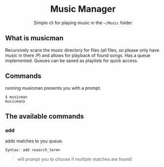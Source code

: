 <div align=center>
<h1>Music Manager</h1>
  <p>Simple cli for playing music in the <code>~/Music</code> folder</p>
</div>

## What is musicman
Recursively scans the music directory for files (all files, so please only have music in there :P) and allows for playback of found songs. 
Has a queue implemented. Queues can be saved as playlists for quick access.

## Commands
running musicman presents you with a prompt. 

```
$ musicman
musicman❯
```

## The available commands
### add
adds matches to you queue. 

`Syntax: add <search_term>`

>will prompt you to choose if multiple matches are found!





